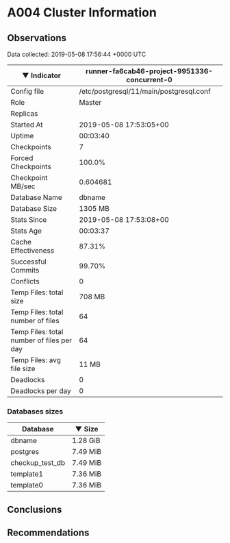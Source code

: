 # A004 Cluster Information #

## Observations ##
Data collected: 2019-05-08 17:56:44 +0000 UTC  

&#9660;&nbsp;Indicator | runner-fa6cab46-project-9951336-concurrent-0 
--------|-------
Config file |/etc/postgresql/11/main/postgresql.conf
Role |Master
Replicas |
Started At |2019-05-08&nbsp;17:53:05+00
Uptime |00:03:40
Checkpoints |7
Forced Checkpoints |100.0%
Checkpoint MB/sec |0.604681
Database Name |dbname
Database Size |1305&nbsp;MB
Stats Since |2019-05-08&nbsp;17:53:08+00
Stats Age |00:03:37
Cache Effectiveness |87.31%
Successful Commits |99.70%
Conflicts |0
Temp Files: total size |708&nbsp;MB
Temp Files: total number of files |64
Temp Files: total number of files per day |64
Temp Files: avg file size |11&nbsp;MB
Deadlocks |0
Deadlocks per day |0


### Databases sizes ###
Database | &#9660;&nbsp;Size
---------|------
dbname | 1.28&nbsp;GiB
postgres | 7.49&nbsp;MiB
checkup_test_db | 7.49&nbsp;MiB
template1 | 7.36&nbsp;MiB
template0 | 7.36&nbsp;MiB


## Conclusions ##


## Recommendations ##

